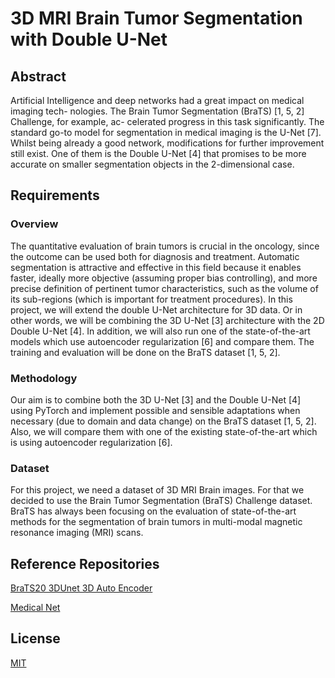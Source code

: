# 3D MRI Brain Tumor Segmentation with Double U-Net

## Abstract
Artificial Intelligence and deep networks had a great impact on medical imaging tech-
nologies. The Brain Tumor Segmentation (BraTS) [1, 5, 2] Challenge, for example, ac-
celerated progress in this task significantly. The standard go-to model for segmentation
in medical imaging is the U-Net [7]. Whilst being already a good network, modifications
for further improvement still exist. One of them is the Double U-Net [4] that promises
to be more accurate on smaller segmentation objects in the 2-dimensional case.
## Requirements
### Overview
The quantitative evaluation of brain tumors is crucial in the oncology, since the outcome
can be used both for diagnosis and treatment. Automatic segmentation is attractive and
effective in this field because it enables faster, ideally more objective (assuming proper
bias controlling), and more precise definition of pertinent tumor characteristics, such as
the volume of its sub-regions (which is important for treatment procedures). In this
project, we will extend the double U-Net architecture for 3D data. Or in other words,
we will be combining the 3D U-Net [3] architecture with the 2D Double U-Net [4].
In addition, we will also run one of the state-of-the-art models which use autoencoder
regularization [6] and compare them. The training and evaluation will be done on the
BraTS dataset [1, 5, 2].
### Methodology
Our aim is to combine both the 3D U-Net [3] and the Double U-Net [4] using PyTorch
and implement possible and sensible adaptations when necessary (due to domain and
data change) on the BraTS dataset [1, 5, 2]. Also, we will compare them with one of
the existing state-of-the-art which is using autoencoder regularization [6].
### Dataset
For this project, we need a dataset of 3D MRI Brain images. For that we decided to
use the Brain Tumor Segmentation (BraTS) Challenge dataset. BraTS has always been
focusing on the evaluation of state-of-the-art methods for the segmentation of brain
tumors in multi-modal magnetic resonance imaging (MRI) scans.
## Reference Repositories
[BraTS20 3DUnet 3D Auto Encoder](https://www.kaggle.com/code/polomarco/brats20-3dunet-3dautoencoder/notebook) 

[Medical Net](https://github.com/Tencent/MedicalNet) 


## License

[MIT](https://choosealicense.com/licenses/mit/)
